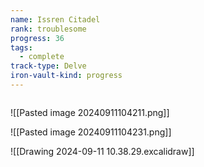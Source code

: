 ```yaml
---
name: Issren Citadel
rank: troublesome
progress: 36
tags:
  - complete
track-type: Delve
iron-vault-kind: progress
---
```



```iron-vault-track
```

![[Pasted image 20240911104211.png]]

![[Pasted image 20240911104231.png]]

![[Drawing 2024-09-11 10.38.29.excalidraw]]